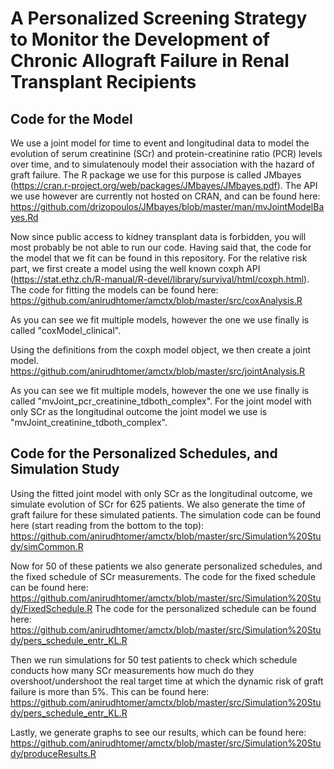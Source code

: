 # A Personalized Screening Strategy to Monitor the Development of Chronic Allograft Failure in Renal Transplant Recipients

## Code for the Model
We use a joint model for time to event and longitudinal data to model the evolution of serum creatinine (SCr) and protein-creatinine ratio (PCR) levels over time, and to simulatenouly model their association with the hazard of graft failure. The R package we use for this purpose is called JMbayes (https://cran.r-project.org/web/packages/JMbayes/JMbayes.pdf). The API we use however are currently not hosted on CRAN, and can be found here:
https://github.com/drizopoulos/JMbayes/blob/master/man/mvJointModelBayes.Rd

Now since public access to kidney transplant data is forbidden, you will most probably be not able to run our code. Having said that, the code for the model that we fit can be found in this repository. For the relative risk part, we first create a model using the well known coxph API (https://stat.ethz.ch/R-manual/R-devel/library/survival/html/coxph.html). The code for fitting the models can be found here:
https://github.com/anirudhtomer/amctx/blob/master/src/coxAnalysis.R

As you can see we fit multiple models, however the one we use finally is called "coxModel_clinical".

Using the definitions from the coxph model object, we then create a joint model.
https://github.com/anirudhtomer/amctx/blob/master/src/jointAnalysis.R

As you can see we fit multiple models, however the one we use finally is called "mvJoint_pcr_creatinine_tdboth_complex". For the joint model with only SCr as the longitudinal outcome the joint model we use is "mvJoint_creatinine_tdboth_complex".  

## Code for the Personalized Schedules, and Simulation Study
Using the fitted joint model with only SCr as the longitudinal outcome, we simulate evolution of SCr for 625 patients. We also generate the time of graft failure for these simulated patients. The simulation code can be found here (start reading from the bottom to the top):
https://github.com/anirudhtomer/amctx/blob/master/src/Simulation%20Study/simCommon.R

Now for 50 of these patients we also generate personalized schedules, and the fixed schedule of SCr measurements. The code for the fixed schedule can be found here:
https://github.com/anirudhtomer/amctx/blob/master/src/Simulation%20Study/FixedSchedule.R
The code for the personalized schedule can be found here:
https://github.com/anirudhtomer/amctx/blob/master/src/Simulation%20Study/pers_schedule_entr_KL.R

Then we run simulations for 50 test patients to check which schedule conducts how many SCr measurements how much do they overshoot/undershoot the real target time at which the dynamic risk of graft failure is more than 5%. This can be found here:
https://github.com/anirudhtomer/amctx/blob/master/src/Simulation%20Study/pers_schedule_entr_KL.R

Lastly, we generate graphs to see our results, which can be found here:
https://github.com/anirudhtomer/amctx/blob/master/src/Simulation%20Study/produceResults.R

